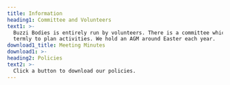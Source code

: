 ```yaml
---
title: Information
heading1: Committee and Volunteers
text1: >-
  Buzzi Bodies is entirely run by volunteers. There is a committee which meets
  termly to plan activities. We hold an AGM around Easter each year.
download1_title: Meeting Minutes
download1: >- 
heading2: Policies
text2: >-
  Click a button to download our policies.
---
```


